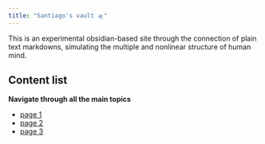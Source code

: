 ```yaml
---
title: "Santiago's vault 🛸"
---
```

This is an experimental obsidian-based site through the connection of plain text markdowns, simulating the multiple and nonlinear structure of human mind.

## Content list
**Navigate through all the main topics**

- [page 1](notes/page%201.md)
- [page 2](notes/page%202.md)
- [page 3](notes/page%203.md)